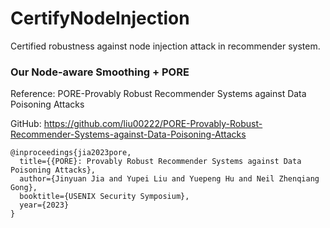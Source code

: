 # CertifyNodeInjection
 Certified robustness against node injection attack in recommender system.

### Our Node-aware Smoothing + PORE


Reference: PORE-Provably Robust Recommender Systems against Data Poisoning Attacks

GitHub: https://github.com/liu00222/PORE-Provably-Robust-Recommender-Systems-against-Data-Poisoning-Attacks
```
@inproceedings{jia2023pore,
  title={{PORE}: Provably Robust Recommender Systems against Data Poisoning Attacks},
  author={Jinyuan Jia and Yupei Liu and Yuepeng Hu and Neil Zhenqiang Gong},
  booktitle={USENIX Security Symposium},
  year={2023}
}
```
